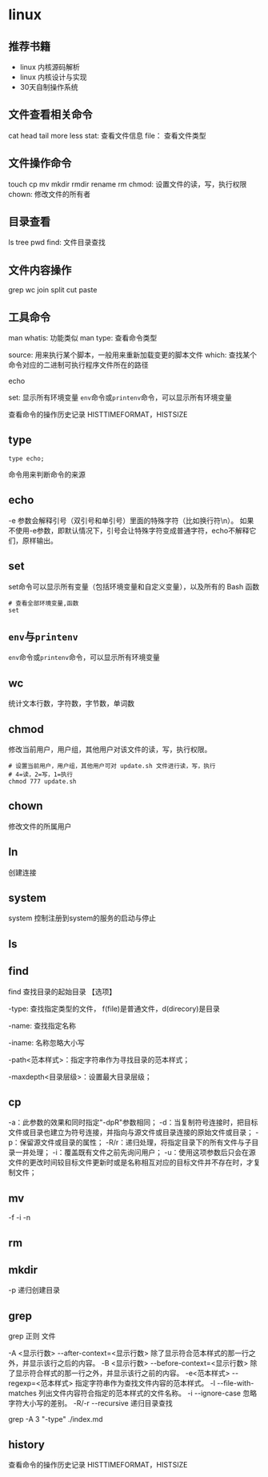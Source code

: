 # linux

## 推荐书籍
- linux 内核源码解析
- linux 内核设计与实现
- 30天自制操作系统

## 文件查看相关命令
cat
head
tail
more
less
stat: 查看文件信息
file： 查看文件类型



## 文件操作命令
touch
cp
mv
mkdir
rmdir
rename
rm
chmod: 设置文件的读，写，执行权限
chown: 修改文件的所有者


## 目录查看
ls
tree
pwd
find: 文件目录查找

## 文件内容操作
grep
wc
join
split
cut
paste


## 工具命令
man
whatis: 功能类似 man
type: 查看命令类型

source: 用来执行某个脚本，一般用来重新加载变更的脚本文件
which: 查找某个命令对应的二进制可执行程序文件所在的路径

echo

set: 显示所有环境变量
`env`命令或`printenv`命令，可以显示所有环境变量

查看命令的操作历史记录
HISTTIMEFORMAT，HISTSIZE





## type
```shell
type echo;
```
命令用来判断命令的来源

## echo
-e 参数会解释引号（双引号和单引号）里面的特殊字符（比如换行符\n）。
如果不使用-e参数，即默认情况下，引号会让特殊字符变成普通字符，echo不解释它们，原样输出。

## set
set命令可以显示所有变量（包括环境变量和自定义变量），以及所有的 Bash 函数
```shell
# 查看全部环境变量,函数
set
```
## `env`与`printenv`
`env`命令或`printenv`命令，可以显示所有环境变量

## wc
统计文本行数，字符数，字节数，单词数

## chmod
修改当前用户，用户组，其他用户对该文件的读，写，执行权限。
```shell
# 设置当前用户，用户组，其他用户可对 update.sh 文件进行读，写，执行
# 4=读，2=写，1=执行
chmod 777 update.sh
```

## chown
修改文件的所属用户

## ln
创建连接

## system
system 控制注册到system的服务的启动与停止

## ls

## find
find 查找目录的起始目录 【选项】

-type: 查找指定类型的文件， f(file)是普通文件，d(direcory)是目录

-name: 查找指定名称

-iname: 名称忽略大小写

-path<范本样式>：指定字符串作为寻找目录的范本样式；

-maxdepth<目录层级>：设置最大目录层级；


## cp
-a：此参数的效果和同时指定"-dpR"参数相同；
-d：当复制符号连接时，把目标文件或目录也建立为符号连接，并指向与源文件或目录连接的原始文件或目录；
-p：保留源文件或目录的属性；
-R/r：递归处理，将指定目录下的所有文件与子目录一并处理；
-i：覆盖既有文件之前先询问用户；
-u：使用这项参数后只会在源文件的更改时间较目标文件更新时或是名称相互对应的目标文件并不存在时，才复制文件；

## mv
-f
-i
-n

## rm

## mkdir
-p 递归创建目录


## grep
grep 正则 文件

-A <显示行数>   --after-context=<显示行数>   除了显示符合范本样式的那一行之外，并显示该行之后的内容。
-B <显示行数>   --before-context=<显示行数>   除了显示符合样式的那一行之外，并显示该行之前的内容。
-e<范本样式> --regexp=<范本样式>   指定字符串作为查找文件内容的范本样式。
-l --file-with-matches   列出文件内容符合指定的范本样式的文件名称。
-i --ignore-case    忽略字符大小写的差别。
-R/-r  --recursive  递归目录查找


grep -A 3 "\-type" ./index.md

## history
查看命令的操作历史记录
HISTTIMEFORMAT，HISTSIZE